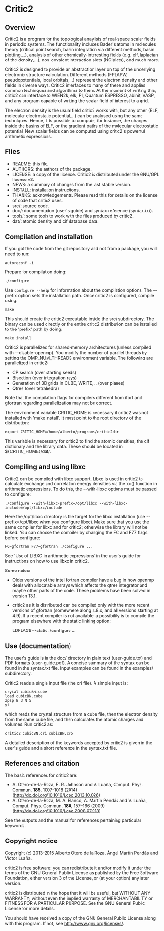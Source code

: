 # Critic2
## Overview

Critic2 is a program for the topological anaylisis of real-space
scalar fields in periodic systems. The functionality includes Bader's
atoms in molecules theory (critical point search, basin integration
via different methods, basin plotting,...), analysis of other
chemically-interesting fields (e.g. elf, laplacian of the
density,...), non-covalent interaction plots (NCIplots), and much
more.

Critic2 is designed to provide an abstraction layer on top of the
underlying electronic structure calculation. Different methods
(FPLAPW, pseudopotentials, local orbitals,...) represent the electron
density and other fields in diverse ways. Critic2 interfaces to many
of these and applies common techinques and algorithms to them. At the
moment of writing this, critic2 can interface to WIEN2k, elk, PI,
Quantum ESPRESSO, abinit, VASP, and any program capable of writing the
scalar field of interest to a grid.

The electron density is the usual field critic2 works with, but any
other (ELF, molecular electrostatic potential,...) can be analysed
using the same techniques. Hence, it is possible to compute, for
instance, the charges inside the basins of ELF, or the gradient paths
of the molecular electrostatic potential. New scalar fields can be
computed using critic2's powerful arithmetic expressions.

## Files

* README: this file.
* AUTHORS: the authors of the package.
* LICENSE: a copy of the licence. Critic2 is distributed under the
  GNU/GPL license v3.  
* NEWS: a summary of changes from the last stable version.
* INSTALL: installation instructions.
* THANKS: acknowledgements. Please read this for details on the
  license of code that critic2 uses.
* src/: source code.
* doc/: documentation (user's guide) and syntax reference
        (syntax.txt). 
* tools/: some tools to work with the files produced by critic2.
* dat/: atomic density and cif database data.

## Compilation and installation

If you got the code from the git repository and not from a package,
you will need to run:

    autoreconf -i

Prepare for compilation doing:

    ./configure

Use <code>configure --help</code> for information about the
compilation options. The --prefix option sets the installation
path. Once critic2 is configured, compile using:

    make

This should create the critic2 executable inside the src/
subdirectory. The binary can be used directly or the entire critic2
distribution can be installed to the 'prefix' path by doing:

    make install

Critic2 is parallelized for shared-memory architectures (unless
compiled with --disable-openmp). You modify the number of parallel
threads by setting the OMP_NUM_THREADS environment variable. The
following are parallelized in critic2:

* CP search (over starting seeds)
* Bisection (over integration rays)
* Generation of 3D grids in CUBE, WRITE,... (over planes)
* Qtree (over tetrahedra)

Note that the compilation flags for compilers different from ifort and
gfortran regarding parallelization may not be correct.

The environment variable CRITIC_HOME is necessary if critic2 was not
installed with 'make install'. It must point to the root directory of
the distribution:

    export CRITIC_HOME=/home/alberto/programs/critic2dir

This variable is necessary for critic2 to find the atomic densities,
the cif dictionary and the library data. These should be located in
${CRITIC_HOME}/dat/.

## Compiling and using libxc

Critic2 can be compiled with libxc support. Libxc is used in critic2
to calculate exchange and correlation energy densities via the xc()
function in arithmetic expressions. To do this, the --with-libxc
options must be passed to configure:

    ./configure --with-libxc-prefix=/opt/libxc --with-libxc-include=/opt/libxc/include

Here the /opt/libxc directory is the target for the libxc installation
(use --prefix=/opt/libxc when you configure libxc). Make sure that you
use the same compiler for libxc and for critic2; otherwise the library
will not be linked. You can choose the compiler by changing the FC and
F77 flags before configure:

    FC=gfortran F77=gfortran ./configure ...

See 'Use of LIBXC in arithmetic expressions' in the user's guide for
instructions on how to use libxc in critic2.

Some notes: 

* Older versions of the intel fortran compiler have a bug in how
openmp deals with allocatable arrays which affects the qtree
integrator and maybe other parts of the code. These problems have been
solved in version 13.1.

* critic2 as it is distributed can be compiled only with the more
recent versions of gfortran (somewhere along 4.8.x, and all versions
starting at 4.9). If a recent compiler is not available, a possibility
is to compile the program elsewhere with the static linking option:

    LDFLAGS=-static ./configure ...

## Use (documentation)

The user's guide is in the doc/ directory in plain text
(user-guide.txt) and PDF formats (user-guide.pdf). A concise summary
of the syntax can be found in the syntax.txt file.  Input examples can
be found in the examples/ subdirectory. 

Critic2 reads a single input file (the cri file). A simple input is:

    crytal cubicBN.cube
    load cubicBN.cube
    zpsp B 3 N 5
    yt

which reads the crystal structure from a cube file, then the electron
density from the same cube file, and then calculates the atomic
charges and volumes. Run critic2 as:

    critic2 cubicBN.cri cubicBN.cro

A detailed description of the keywords accepted by critic2 is given in
the user's guide and a short reference in the syntax.txt file. 

## References and citation

The basic references for critic2 are:

* A. Otero-de-la-Roza, E. R. Johnson and V. Luaña, 
  Comput. Phys. Commun. **185**, 1007-1018 (2014)
  (http://dx.doi.org/10.1016/j.cpc.2013.10.026) 
* A. Otero-de-la-Roza, M. A. Blanco, A. Martín Pendás and V. Luaña, 
  Comput. Phys. Commun. **180**, 157–166 (2009)
  (http://dx.doi.org/10.1016/j.cpc.2008.07.018) 

See the outputs and the manual for references pertaining particular keywords. 

## Copyright notice

Copyright (c) 2013-2015 Alberto Otero de la Roza, Ángel Martín Pendás and
Víctor Luaña.

critic2 is free software: you can redistribute it and/or modify
it under the terms of the GNU General Public License as published by
the Free Software Foundation, either version 3 of the License, or (at
your option) any later version.

critic2 is distributed in the hope that it will be useful,
but WITHOUT ANY WARRANTY; without even the implied warranty of
MERCHANTABILITY or FITNESS FOR A PARTICULAR PURPOSE.  See the
GNU General Public License for more details.

You should have received a copy of the GNU General Public License
along with this program.  If not, see <http://www.gnu.org/licenses/>.
